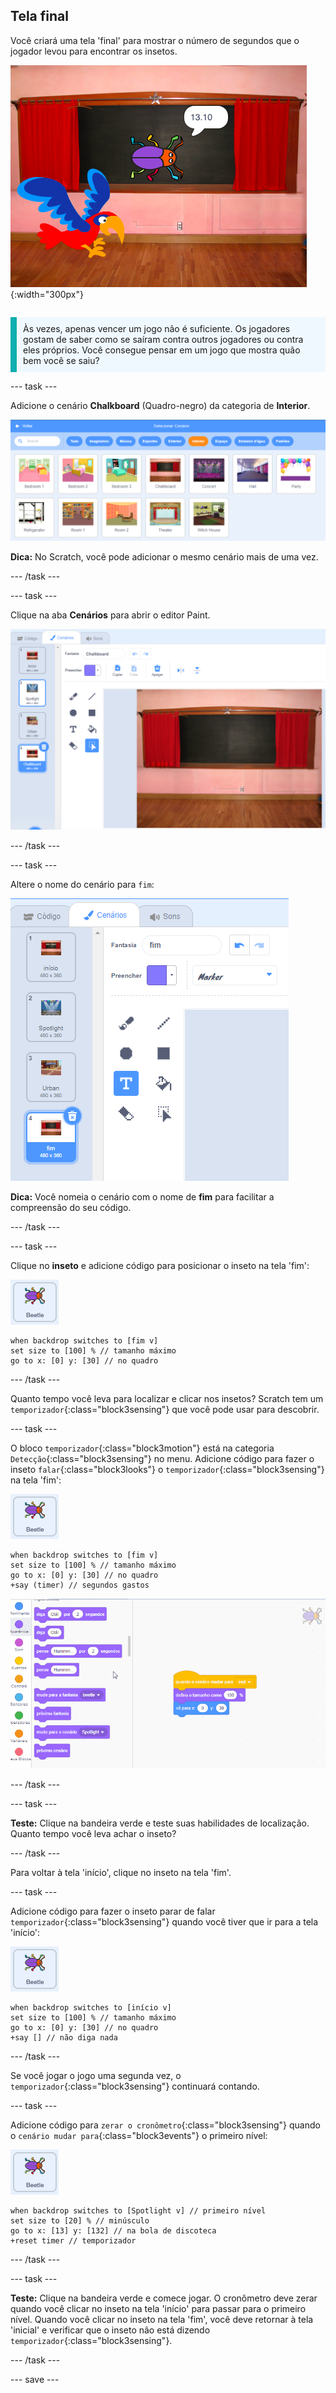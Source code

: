 ## Tela final

<div style="display: flex; flex-wrap: wrap">
<div style="flex-basis: 200px; flex-grow: 1; margin-right: 15px;">
Você criará uma tela 'final' para mostrar o número de segundos que o jogador levou para encontrar os insetos. 
</div>
<div>

![O inseto com a quantidade de segundo em balão.](images/end-screen.png){:width="300px"}

</div>
</div>

<p style="border-left: solid; border-width:10px; border-color: #0faeb0; background-color: aliceblue; padding: 10px;">
Às vezes, apenas vencer um jogo não é suficiente. Os jogadores gostam de saber como se saíram contra outros jogadores ou contra eles próprios. Você consegue pensar em um jogo que mostra quão bem você se saiu?</p>

--- task ---

Adicione o cenário **Chalkboard** (Quadro-negro) da categoria de **Interior**.

![O cenário quadro-negro na biblioteca de cenários.](images/chalkboard.png)

**Dica:** No Scratch, você pode adicionar o mesmo cenário mais de uma vez.

--- /task ---

--- task ---

Clique na aba **Cenários** para abrir o editor Paint.

![O cenário quadro-negro no editor Paint.](images/chalkboard2-paint.png)

--- /task ---

--- task ---

Altere o nome do cenário para `fim`:

![O nome do cenário mudou no editor Paint.](images/end-screen-name.png)

**Dica:** Você nomeia o cenário com o nome de **fim** para facilitar a compreensão do seu código.

--- /task ---

--- task ---

Clique no **inseto** e adicione código para posicionar o inseto na tela 'fim':

![O ator inseto.](images/bug-sprite.png)

```blocks3
when backdrop switches to [fim v]
set size to [100] % // tamanho máximo
go to x: [0] y: [30] // no quadro
```

--- /task ---

Quanto tempo você leva para localizar e clicar nos insetos? Scratch tem um `temporizador`{:class="block3sensing"} que você pode usar para descobrir.

--- task ---

O bloco `temporizador`{:class="block3motion"} está na categoria `Detecção`{:class="block3sensing"} no menu. Adicione código para fazer o inseto `falar`{:class="block3looks"} o `temporizador`{:class="block3sensing"} na tela 'fim':

![O ator inseto.](images/bug-sprite.png)

```blocks3
when backdrop switches to [fim v]
set size to [100] % // tamanho máximo
go to x: [0] y: [30] // no quadro
+say (timer) // segundos gastos
```

![Inserindo um bloco 'temporizador' em um bloco 'falar'.](images/inserting-blocks.gif)

--- /task ---

--- task ---

**Teste:** Clique na bandeira verde e teste suas habilidades de localização. Quanto tempo você leva achar o inseto?

--- /task ---

Para voltar à tela 'início', clique no inseto na tela 'fim'.

--- task ---

Adicione código para fazer o inseto parar de falar `temporizador`{:class="block3sensing"} quando você tiver que ir para a tela 'início':

![O ator inseto.](images/bug-sprite.png)

```blocks3
when backdrop switches to [início v]
set size to [100] % // tamanho máximo
go to x: [0] y: [30] // no quadro
+say [] // não diga nada
```

--- /task ---

Se você jogar o jogo uma segunda vez, o `temporizador`{:class="block3sensing"} continuará contando.

--- task ---

Adicione código para `zerar o cronômetro`{:class="block3sensing"} quando o `cenário mudar para`{:class="block3events"} o primeiro nível:

![O ator inseto.](images/bug-sprite.png)

```blocks3
when backdrop switches to [Spotlight v] // primeiro nível
set size to [20] % // minúsculo
go to x: [13] y: [132] // na bola de discoteca
+reset timer // temporizador
```

--- /task ---

--- task ---

**Teste:** Clique na bandeira verde e comece jogar. O cronômetro deve zerar quando você clicar no inseto na tela 'início' para passar para o primeiro nível. Quando você clicar no inseto na tela 'fim', você deve retornar à tela 'inicial' e verificar que o inseto não está dizendo `temporizador`{:class="block3sensing"}.

--- /task ---

--- save ---
